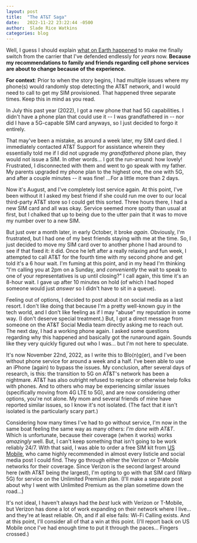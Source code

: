 ```yaml
---
layout: post
title:  "The AT&T Saga"
date:   2022-11-22 23:22:44 -0500
author:  Slade Rice Watkins
categories: blog
---
```


Well, I guess I should explain [what on Earth happened](https://twitter.com/sladewatkins/status/1594799892148662272) to make me finally switch from the carrier that I've defended endlessly for *years* now. **Because my recommendations to family and friends regarding cell phone services are about to change because of the experience.**

**For context**: Prior to when the story begins, I had multiple issues where my phone(s) would randomly stop detecting the AT&T network, and I would need to call to get my SIM provisioned. That happened three separate times. Keep this in mind as you read.

In July this past year (2022), I got a new phone that had 5G capabilities. I didn't have a phone plan that could use it -- I was grandfathered in -- nor did I have a 5G-capable SIM card anyways, so I just decided to forgo it entirely. 

That may've been a mistake, as around a week later, my SIM card died. I immediately contacted AT&T Support for assistance wherein they essentially told me if I did not upgrade my *grandfathered* phone plan, they would not issue a SIM. In other words... I got the run-around: how lovely! Frustrated, I disconnected with them and went to go speak with my father. My parents upgraded my phone plan to the highest one, the one with 5G, and after a couple minutes -- it was fine! ...For a little more than 2 days.

Now it's August, and I've completely lost service again. At this point, I've been without it I asked my best friend if she could run me over to our local third-party AT&T store so I could get this sorted. Three hours there, I had a new SIM card and all was okay. Service seemed more spotty than usual at first, but I chalked that up to being due to the utter pain that it was to move my number over to a new SIM. 

But just over a month later, in early October, it broke *again*. Obviously, I'm frustrated, but I had one of my best friends staying with me at the time. So, I just decided to move my SIM card over to another phone I had around to see if that fixed it: it did. Once he left after a really relaxing and fun week, I attempted to call AT&T for the fourth time with my second phone and get told it's a 6 hour wait. I'm fuming at this point, and in my head I'm thinking "I'm calling you at 2pm on a Sunday, and *conveniently* the wait to speak to one of your representatives is up until closing?" I call again, this time it's an 8-hour wait. I gave up after 10 minutes on hold (of which I had hoped someone would just *answer* so I didn't have to sit in a queue).

Feeling out of options, I decided to post about it on social media as a last resort. I don't like doing that because I'm a pretty well-known guy in the tech world, and I don't like feeling as if I may "abuse" my reputation in some way. (I don't deserve special treatment.) But, I got a direct message from someone on the AT&T Social Media team directly asking me to reach out. The next day, I had a working phone again. I asked some questions regarding why this happened and basically got the runaround again. Sounds like they very quickly figured out who I was... but I'm not here to speculate.

It's now November 22nd, 2022, as I write this to Blo(n)g(er), and I've been without phone service for around a week and a half. I've been able to use an iPhone (again) to bypass the issues. My conclusion, after several days of research, is this: the transition to 5G on AT&T's network has been a nightmare. AT&T has also outright refused to replace or otherwise help folks with phones. And to others who may be experiencing similar issues (specifically moving from 4G LTE to 5G), and are now considering other options, you're not alone. My mom and several friends of mine have reported similar issues, so I know it's not isolated. (The fact that it isn't isolated is the particularly scary part.)

Considering how many times I've had to go without service, I'm now in the same boat feeling the same way as many others: *I'm done with AT&T*. Which is unfortunate, because their coverage (when it works) works *amazingly* well. But, I can't keep something that isn't going to be work reliably 24/7. With that said, I was able to order a free SIM kit from [US Mobile](https://www.usmobile.com), who came highly recommended in almost every listicle and social media post I could find. They go through either the Verizon or T-Mobile networks for their coverage. Since Verizon is the second largest around here (with AT&T being *the* largest), I'm opting to go with that SIM card (Warp 5G) for service on the Unlimited Premium plan. (I'll make a separate post about why I went with Unlimited Premium as the plan sometime down the road...)

It's not ideal, I haven't always had the *best* luck with Verizon or T-Mobile, but Verizon has done a lot of work expanding on their network where I live... and they're at least reliable. Oh, and if all else fails: Wi-Fi Calling exists. And at this point, I'll consider all of that a win at this point. (I'll report back on US Mobile once I've had enough time to put it through the paces... Fingers crossed.)